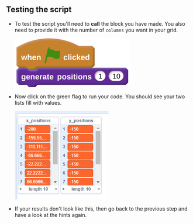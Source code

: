 ## Testing the script

- To test the script you'll need to **call** the block you have made. You also need to provide it with the number of `columns` you want in your grid.

	![test it](images/script_9.png)
	
- Now click on the green flag to run your code. You should see your two lists fill with values.

	![lists](images/filled_lists.png)
	
- If your results don't look like this, then go back to the previous step and have a look at the hints again.
